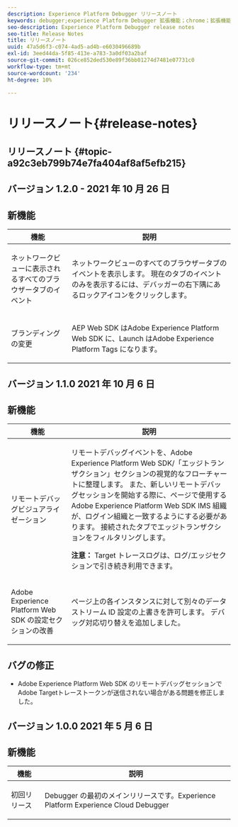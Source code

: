 ```yaml
---
description: Experience Platform Debugger リリースノート
keywords: debugger;experience Platform Debugger 拡張機能；chrome；拡張機能；リリースノート
seo-description: Experience Platform Debugger release notes
seo-title: Release Notes
title: リリースノート
uuid: 47a5d6f3-c074-4ad5-ad4b-e6030496689b
exl-id: 3eed44da-5f85-413e-a783-3a0df03a2baf
source-git-commit: 026ce852ded530e89f36bb01274d7481e07731c0
workflow-type: tm+mt
source-wordcount: '234'
ht-degree: 10%

---
```


# リリースノート{#release-notes}

## リリースノート {#topic-a92c3eb799b74e7fa404af8af5efb215}

## バージョン 1.2.0 - 2021 年 10 月 26 日

## 新機能

<table id="table">
 <thead>
  <tr>
   <th colname="col1" class="entry"> 機能 </th>
   <th colname="col2" class="entry"> 説明 </th>
  </tr>
 </thead>
 <tbody>
  <tr>
   <td colname="col1"> <p> ネットワークビューに表示されるすべてのブラウザータブのイベント </p> </td>
   <td colname="col2"> <p> ネットワークビューのすべてのブラウザータブのイベントを表示します。 現在のタブのイベントのみを表示するには、デバッガーの右下隅にあるロックアイコンをクリックします。</p> </td>
  </tr>
  <tr>
   <td colname="col1"> <p> ブランディングの変更 </p> </td>
   <td colname="col2"> <p> AEP Web SDK はAdobe Experience Platform Web SDK に、Launch はAdobe Experience Platform Tags になります。</p> </td>
  </tr>
 </tbody>
</table>

## バージョン 1.1.0 2021 年 10 月 6 日

## 新機能

<table id="table">
 <thead>
  <tr>
   <th colname="col1" class="entry"> 機能 </th>
   <th colname="col2" class="entry"> 説明 </th>
  </tr>
 </thead>
 <tbody>
  <tr>
   <td colname="col1"> <p> リモートデバッグビジュアライゼーション </p> </td>
   <td colname="col2"> <p> リモートデバッグイベントを、Adobe Experience Platform Web SDK/「エッジトランザクション」セクションの視覚的なフローチャートに整理します。 また、新しいリモートデバッグセッションを開始する際に、ページで使用するAdobe Experience Platform Web SDK IMS 組織が、ログイン組織と一致するようにする必要があります。 接続されたタブでエッジトランザクションをフィルタリングします。</p> <p> <b>注意：</b> Target トレースログは、ログ/エッジセクションで引き続き利用できます。</p> </td>
  </tr>
  <tr>
   <td colname="col1"> <p> Adobe Experience Platform Web SDK の設定セクションの改善 </p> </td>
   <td colname="col2"> <p> ページ上の各インスタンスに対して別々のデータストリーム ID 設定の上書きを許可します。 デバッグ対応切り替えを追加しました。</p> </td>
  </tr>
 </tbody>
</table>

## バグの修正

* Adobe Experience Platform Web SDK のリモートデバッグセッションでAdobe Targetトレーストークンが送信されない場合がある問題を修正しました。

## バージョン 1.0.0 2021 年 5 月 6 日

## 新機能

<table id="table_7EFCAF456B14404FAF3715FC56519AAF">
 <thead>
  <tr>
   <th colname="col1" class="entry"> 機能 </th>
   <th colname="col2" class="entry"> 説明 </th>
  </tr>
 </thead>
 <tbody>
  <tr>
   <td colname="col1"> <p> 初回リリース </p> </td>
   <td colname="col2"> <p> Debugger の最初のメインリリースです。Experience Platform Experience Cloud Debugger </p> </td>
  </tr>
 </tbody>
</table>
